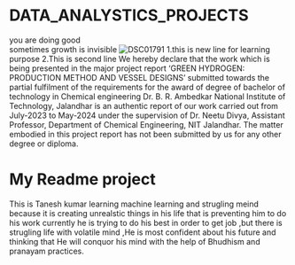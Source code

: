 # DATA_ANALYSTICS_PROJECTS

you are doing good  
sometimes growth is invisible
![DSC01791](https://github.com/Taneshkumar90/DATA_ANALYSTICS_PROJECTS/assets/136628856/d64237a0-850e-457d-b297-57e7f5c8ece3)
1.this is new line for learning purpose
2.This is second line
We hereby declare that the work which is being presented in the major project report ‘GREEN HYDROGEN: PRODUCTION METHOD AND VESSEL DESIGNS’ submitted towards the partial fulfilment of the requirements for the award of degree of bachelor of technology in Chemical engineering Dr. B. R. Ambedkar National Institute of Technology, Jalandhar is an authentic report of our work carried out from July-2023 to May-2024 under the supervision of Dr. Neetu Divya, Assistant Professor, Department of Chemical Engineering, NIT Jalandhar.
The matter embodied in this project report has not been submitted by us for any other degree or diploma.

# My Readme project

This is Tanesh kumar learning machine learning and strugling meind
because it is creating unrealstic things in his life that is preventing him to do his work currently he is trying to do his best in order to get job ,but there is strugling life with volatile mind ,He is most confident about his future and thinking that He will conquor his mind with the help of Bhudhism and pranayam practices.
